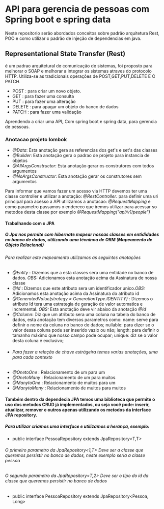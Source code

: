 # API  para gerencia de pessoas com Spring boot e spring data
Neste repositorio serão abordados conceitos sobre  padrão arquitetura Rest, POO e como utilizar o padrão de injeção de dependencias em java.

## Representational State Transfer (Rest)
é um padrao arquitetural  de comunicação de sistemas, foi proposto para melhorar o SOAP e melhorar a integrar os sistemas atraves do protocolo HTTP.
Utiliza-se as tradicionais operações de POST,GET,PUT,DELETE E O PATCH.
* POST   : para criar um novo objeto.
* GET    : para fazer uma consulta
* PUT    : para fazer uma alteração
* DELETE : para apagar um objeto do banco de dados
* PATCH  : para fazer uma validação 


Aprendendo a criar uma API, Com spring boot e spring data, para gerencia de pessoas.
### Anotacao projeto lombok
* *@Data*: Esta anotação gera as referencias dos get's e set's das classes 
* *@Builder*: Esta anotação  gera o padrao de projeto para instancia de objetos
* *@AllArgsConstructor*: Esta anotação gerar os construtores com todos argumentos
* *@NoArgsConstructor*: Esta anotação gerar os construtores sem argumentos

Para informar que vamos fazer um acesso via HTTP devemos ter uma classe controller
e utilizar a anotação: *@RestController*.
para definir uma uri principal para acesso a API  utilizamos a anotacao: *@RequestMapping* e como parametro passamos o endereco que iremos utilizar para acessar so metodos desta classe por exemplo *@RequestMapping("api/v1/people")*

#### Trabalhando com o JPA 
##### O Jpa nos permite com hibernate mapear nossas classes em entididades no banco de dados, utilizando uma técninca de ORM (Mapeamento de Objeto Relacional)
###### Para realizar este mapeamento utilizamos as seguintes anotações
* *@Entity* : Dizemos que a esta classes sera uma entidade no banco de dados. *OBS:* Adicionamos esta anotação acima da Assinatura de nossa classe
* *@Id* : Dizemos que este atributo sera um identificador unico.*OBS:* Adicionamos esta anotação acima da Assinatura do atributo id
* *@GeneratedValue(strategy = GenerationType.IDENTITY)* : Dizemos o atributo Id tera uma estrategia de geração de valor automatica e incremental. *OBS:* Esta anotação deve vir abaixo da anotação *@Id*
* *@Column*: Diz que um atributo sera uma coluna na tabela do banco de dados, esta anotação tem diversos parametros como: name: serve para definir o nome da coluna no banco de dados; nullable: para dizer se o valor dessa coluna pode ser inserido vazio ou não; length: para definir o tamanho máximo que nosso campo pode ocupar; unique: diz se o valor desta coluna é exclusivo;
* ###### Para fazer a relação de chave estrágeira temos varias anotações, uma para cada contexto 
* *@OnetoOne*   : Relacionamento de um para um 
* *@OnetoMany*  : Relacionamento de um para muitos
* *@ManytoOne*  : Relacionamento de muitos para um 
* *@ManytoMany* : Relacionamento de muitos para muitos

#### Também dentro da dependecia JPA temos uma biblioteca que permite o uso dos metodos CRUD já implementados, ou seja você pode: inserir,  atualizar, remover e outros apenas utilizando os metodos da interface JPA repository.
##### Para utilizar criamos uma interface e utilizamos a herança, exemplo:
* public interface PessoaRepository extends JpaRepository<T,T>
###### O primeiro parametro da JpaRepository<1,T> Deve ser a classe que queremos persistir no banco de dados, neste exemplo seria a classe pessoa
###### O segundo parametro da JpaRepository<T,2> Deve ser o tipo do id da classe que queremos persistir no banco de dados
* public interface PessoaRepository extends JpaRepository<Pessoa, Long>
